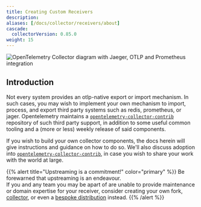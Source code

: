 ```yaml
---
title: Creating Custom Receivers
description:
aliases: [/docs/collector/receivers/about]
cascade:
  collectorVersion: 0.85.0
weight: 15
---
```


<!-- TODO hughesjj see how cascade works here, think it just auto inserts those keys to top level of this and subsequent docs -->

![OpenTelemetry Collector diagram with Jaeger, OTLP and Prometheus integration](img/otel-collector.svg)

## Introduction

Not every system provides an otlp-native export or import mechanism. In such
cases, you may wish to implement your own mechanism to import, process, and
export third party systems such as redis, prometheus, or jager. Opentelemetry
maintains a
[`opentelemetry-collector-contrib`](https://google.com/open-telemetry/opentelemetry-collector-contrib)
repository of such third party support, in addition to some useful common
tooling and a (more or less) weekly release of said components.

If you wish to build your own collector components, the docs herein will give
instructions and guidance on how to do so.  We'll also discuss adoption into
[`opentelemetry-collector-contrib`](https://github.com/open-telemetry/opentelemetry-collector-contrib), in case you wish to share your work with the world at large.

{{% alert title="Upstreaming is a commitment!" color="primary" %}}
Be forewarned that upstreaming is an endeavour.  
If you and any team you may be apart of are unable to provide maintenance or domain expertise for your receiver, consider
creating your own fork, [collector](../custom-collector.md), or even a [bespoke distribution](https://github.com/open-telemetry/opentelemetry-collector-contrib/blob/main/cmd/mdatagen/statusdata.go#L21) instead.
{{% /alert %}}
